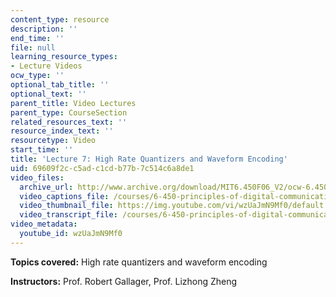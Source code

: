 ```yaml
---
content_type: resource
description: ''
end_time: ''
file: null
learning_resource_types:
- Lecture Videos
ocw_type: ''
optional_tab_title: ''
optional_text: ''
parent_title: Video Lectures
parent_type: CourseSection
related_resources_text: ''
resource_index_text: ''
resourcetype: Video
start_time: ''
title: 'Lecture 7: High Rate Quantizers and Waveform Encoding'
uid: 69609f2c-c5ad-c1cd-b77b-7c514c6a8de1
video_files:
  archive_url: http://www.archive.org/download/MIT6.450F06_V2/ocw-6.450-f06-2003-09-29_300k.mp4
  video_captions_file: /courses/6-450-principles-of-digital-communications-i-fall-2006/197ff02420ca5ddb88d6b6c20318718c_wzUaJmN9Mf0.vtt
  video_thumbnail_file: https://img.youtube.com/vi/wzUaJmN9Mf0/default.jpg
  video_transcript_file: /courses/6-450-principles-of-digital-communications-i-fall-2006/18effe9c84c4685a0189423922792ee1_wzUaJmN9Mf0.pdf
video_metadata:
  youtube_id: wzUaJmN9Mf0
---
```


**Topics covered:** High rate quantizers and waveform encoding

**Instructors:** Prof. Robert Gallager, Prof. Lizhong Zheng



